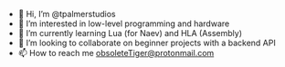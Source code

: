 - 👋 Hi, I’m @tpalmerstudios
- 👀 I’m interested in low-level programming and hardware
- 🌱 I’m currently learning Lua (for Naev) and HLA (Assembly)
- 💞️ I’m looking to collaborate on beginner projects with a backend API
- 📫 How to reach me obsoleteTiger@protonmail.com

<!---
tpalmerstudios/tpalmerstudios is a ✨ special ✨ repository because its `README.md` (this file) appears on your GitHub profile.
You can click the Preview link to take a look at your changes.
--->
